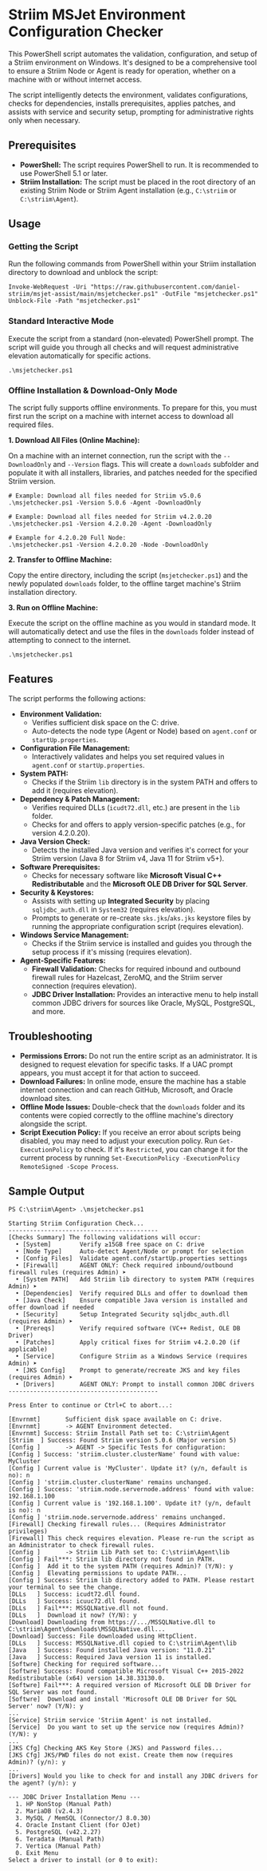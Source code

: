 # Striim MSJet Environment Configuration Checker

This PowerShell script automates the validation, configuration, and setup of a Striim environment on Windows. It's designed to be a comprehensive tool to ensure a Striim Node or Agent is ready for operation, whether on a machine with or without internet access.

The script intelligently detects the environment, validates configurations, checks for dependencies, installs prerequisites, applies patches, and assists with service and security setup, prompting for administrative rights only when necessary.

## Prerequisites

- **PowerShell:** The script requires PowerShell to run. It is recommended to use PowerShell 5.1 or later.
- **Striim Installation:** The script must be placed in the root directory of an existing Striim Node or Striim Agent installation (e.g., `C:\striim` or `C:\striim\Agent`).

## Usage

### Getting the Script

Run the following commands from PowerShell within your Striim installation directory to download and unblock the script:

```
Invoke-WebRequest -Uri "https://raw.githubusercontent.com/daniel-striim/msjet-assist/main/msjetchecker.ps1" -OutFile "msjetchecker.ps1"
Unblock-File -Path "msjetchecker.ps1"
```

### Standard Interactive Mode

Execute the script from a standard (non-elevated) PowerShell prompt. The script will guide you through all checks and will request administrative elevation automatically for specific actions.

```
.\msjetchecker.ps1
```

### Offline Installation & Download-Only Mode

The script fully supports offline environments. To prepare for this, you must first run the script on a machine with internet access to download all required files.

**1. Download All Files (Online Machine):**

On a machine with an internet connection, run the script with the `--DownloadOnly` and `--Version` flags. This will create a `downloads` subfolder and populate it with all installers, libraries, and patches needed for the specified Striim version.

```
# Example: Download all files needed for Striim v5.0.6
.\msjetchecker.ps1 -Version 5.0.6 -Agent -DownloadOnly

# Example: Download all files needed for Striim v4.2.0.20
.\msjetchecker.ps1 -Version 4.2.0.20 -Agent -DownloadOnly

# Example for 4.2.0.20 Full Node:
.\msjetchecker.ps1 -Version 4.2.0.20 -Node -DownloadOnly
```

**2. Transfer to Offline Machine:**

Copy the entire directory, including the script (`msjetchecker.ps1`) and the newly populated `downloads` folder, to the offline target machine's Striim installation directory.

**3. Run on Offline Machine:**

Execute the script on the offline machine as you would in standard mode. It will automatically detect and use the files in the `downloads` folder instead of attempting to connect to the internet.

```
.\msjetchecker.ps1
```

## Features

The script performs the following actions:

- **Environment Validation:**
    - Verifies sufficient disk space on the C: drive.
    - Auto-detects the node type (Agent or Node) based on `agent.conf` or `startUp.properties`.
- **Configuration File Management:**
    - Interactively validates and helps you set required values in `agent.conf` or `startUp.properties`.
- **System PATH:**
    - Checks if the Striim `lib` directory is in the system PATH and offers to add it (requires elevation).
- **Dependency & Patch Management:**
    - Verifies required DLLs (`icudt72.dll`, etc.) are present in the `lib` folder.
    - Checks for and offers to apply version-specific patches (e.g., for version 4.2.0.20).
- **Java Version Check:**
    - Detects the installed Java version and verifies it's correct for your Striim version (Java 8 for Striim v4, Java 11 for Striim v5+).
- **Software Prerequisites:**
    - Checks for necessary software like **Microsoft Visual C++ Redistributable** and the **Microsoft OLE DB Driver for SQL Server**.
- **Security & Keystores:**
    - Assists with setting up **Integrated Security** by placing `sqljdbc_auth.dll` in `System32` (requires elevation).
    - Prompts to generate or re-create `sks.jks`/`aks.jks` keystore files by running the appropriate configuration script (requires elevation).
- **Windows Service Management:**
    - Checks if the Striim service is installed and guides you through the setup process if it's missing (requires elevation).
- **Agent-Specific Features:**
    - **Firewall Validation:** Checks for required inbound and outbound firewall rules for Hazelcast, ZeroMQ, and the Striim server connection (requires elevation).
    - **JDBC Driver Installation:** Provides an interactive menu to help install common JDBC drivers for sources like Oracle, MySQL, PostgreSQL, and more.

## Troubleshooting

- **Permissions Errors:** Do not run the entire script as an administrator. It is designed to request elevation for specific tasks. If a UAC prompt appears, you must accept it for that action to succeed.
- **Download Failures:** In online mode, ensure the machine has a stable internet connection and can reach GitHub, Microsoft, and Oracle download sites.
- **Offline Mode Issues:** Double-check that the `downloads` folder and its contents were copied correctly to the offline machine's directory alongside the script.
- **Script Execution Policy:** If you receive an error about scripts being disabled, you may need to adjust your execution policy. Run `Get-ExecutionPolicy` to check. If it's `Restricted`, you can change it for the current process by running `Set-ExecutionPolicy -ExecutionPolicy RemoteSigned -Scope Process`.

## Sample Output

```
PS C:\striim\Agent> .\msjetchecker.ps1

Starting Striim Configuration Check...
------------------------------------------
[Checks Summary] The following validations will occur:
  • [System]        Verify ≥15GB free space on C: drive
  • [Node Type]     Auto-detect Agent/Node or prompt for selection
  • [Config Files]  Validate agent.conf/startUp.properties settings
  • [Firewall]      AGENT ONLY: Check required inbound/outbound firewall rules (requires Admin) ➤
  • [System PATH]   Add Striim lib directory to system PATH (requires Admin) ➤
  • [Dependencies]  Verify required DLLs and offer to download them
  • [Java Check]    Ensure compatible Java version is installed and offer download if needed
  • [Security]      Setup Integrated Security sqljdbc_auth.dll (requires Admin) ➤
  • [Prereqs]       Verify required software (VC++ Redist, OLE DB Driver)
  • [Patches]       Apply critical fixes for Striim v4.2.0.20 (if applicable)
  • [Service]       Configure Striim as a Windows Service (requires Admin) ➤
  • [JKS Config]    Prompt to generate/recreate JKS and key files (requires Admin) ➤
  • [Drivers]       AGENT ONLY: Prompt to install common JDBC drivers
------------------------------------------

Press Enter to continue or Ctrl+C to abort...:

[Envrnmt]       Sufficient disk space available on C: drive.
[Envrnmt]       -> AGENT Environment detected.
[Envrnmt] Success: Striim Install Path set to: C:\striim\Agent
[Striim  ] Success: Found Striim version 5.0.6 (Major version 5)
[Config ]       -> AGENT -> Specific Tests for configuration:
[Config ] Success: 'striim.cluster.clusterName' found with value: MyCluster
[Config ] Current value is 'MyCluster'. Update it? (y/n, default is no): n
[Config ] 'striim.cluster.clusterName' remains unchanged.
[Config ] Success: 'striim.node.servernode.address' found with value: 192.168.1.100
[Config ] Current value is '192.168.1.100'. Update it? (y/n, default is no): n
[Config ] 'striim.node.servernode.address' remains unchanged.
[Firewall] Checking firewall rules... (Requires Administrator privileges)
[Firewall] This check requires elevation. Please re-run the script as an Administrator to check firewall rules.
[Config ]       -> Striim Lib Path set to: C:\striim\Agent\lib
[Config ] Fail***: Striim lib directory not found in PATH.
[Config ]  Add it to the system PATH (requires Admin)? (Y/N): y
[Config ]  Elevating permissions to update PATH...
[Config ] Success: Striim lib directory added to PATH. Please restart your terminal to see the change.
[DLLs   ] Success: icudt72.dll found.
[DLLs   ] Success: icuuc72.dll found.
[DLLs   ] Fail***: MSSQLNative.dll not found.
[DLLs   ]  Download it now? (Y/N): y
[Download] Downloading from https://.../MSSQLNative.dll to C:\striim\Agent\downloads\MSSQLNative.dll...
[Download] Success: File downloaded using HttpClient.
[DLLs   ] Success: MSSQLNative.dll copied to C:\striim\Agent\lib
[Java   ] Success: Found installed Java version: "11.0.21"
[Java   ] Success: Required Java version 11 is installed.
[Softwre] Checking for required software...
[Softwre] Success: Found compatible Microsoft Visual C++ 2015-2022 Redistributable (x64) version 14.38.33130.0.
[Softwre] Fail***: A required version of Microsoft OLE DB Driver for SQL Server was not found.
[Softwre]  Download and install 'Microsoft OLE DB Driver for SQL Server' now? (Y/N): y
...
[Service] Striim service 'Striim Agent' is not installed.
[Service]  Do you want to set up the service now (requires Admin)? (Y/N): y
...
[JKS Cfg] Checking AKS Key Store (JKS) and Password files...
[JKS Cfg] JKS/PWD files do not exist. Create them now (requires Admin)? (y/n): y
...
[Drivers] Would you like to check for and install any JDBC drivers for the agent? (y/n): y

--- JDBC Driver Installation Menu ---
  1. HP NonStop (Manual Path)
  2. MariaDB (v2.4.3)
  3. MySQL / MemSQL (Connector/J 8.0.30)
  4. Oracle Instant Client (for OJet)
  5. PostgreSQL (v42.2.27)
  6. Teradata (Manual Path)
  7. Vertica (Manual Path)
  0. Exit Menu
Select a driver to install (or 0 to exit):
```